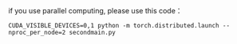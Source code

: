 if you use parallel computing, please use this code：

```
CUDA_VISIBLE_DEVICES=0,1 python -m torch.distributed.launch --nproc_per_node=2 secondmain.py
```
